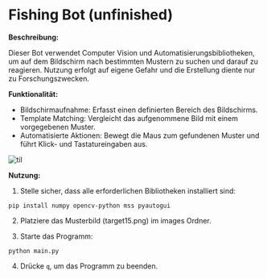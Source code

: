 # Fishing Bot (unfinished)
**Beschreibung:**

Dieser Bot verwendet Computer Vision und Automatisierungsbibliotheken, um auf dem Bildschirm nach bestimmten Mustern zu suchen und darauf zu reagieren. Nutzung erfolgt auf eigene Gefahr und die Erstellung diente nur zu Forschungszwecken.

**Funktionalität:**

- Bildschirmaufnahme: Erfasst einen definierten Bereich des Bildschirms.
- Template Matching: Vergleicht das aufgenommene Bild mit einem vorgegebenen Muster.
- Automatisierte Aktionen: Bewegt die Maus zum gefundenen Muster und führt Klick- und Tastatureingaben aus.

![til](assets/fishing.gif)

**Nutzung:**

1. Stelle sicher, dass alle erforderlichen Bibliotheken installiert sind:

``pip install numpy opencv-python mss pyautogui``

2. Platziere das Musterbild (target15.png) im images Ordner.

3. Starte das Programm:

`python main.py`

4. Drücke `q`, um das Programm zu beenden.
